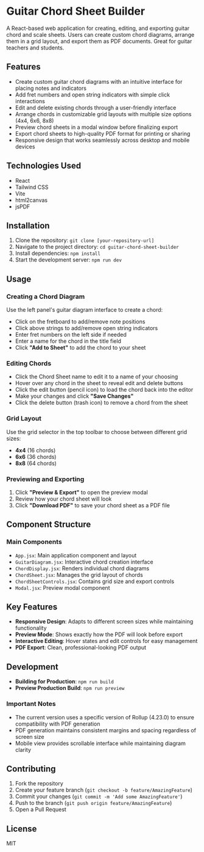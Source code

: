 # Guitar Chord Sheet Builder

A React-based web application for creating, editing, and exporting guitar chord and scale sheets. Users can create custom chord diagrams, arrange them in a grid layout, and export them as PDF documents. Great for guitar teachers and students.

## Features

- Create custom guitar chord diagrams with an intuitive interface for placing notes and indicators
- Add fret numbers and open string indicators with simple click interactions
- Edit and delete existing chords through a user-friendly interface
- Arrange chords in customizable grid layouts with multiple size options (4x4, 6x6, 8x8)
- Preview chord sheets in a modal window before finalizing export
- Export chord sheets to high-quality PDF format for printing or sharing
- Responsive design that works seamlessly across desktop and mobile devices

## Technologies Used

- React
- Tailwind CSS
- Vite
- html2canvas
- jsPDF


## Installation

1. Clone the repository: `git clone [your-repository-url]`
2. Navigate to the project directory: `cd guitar-chord-sheet-builder`
3. Install dependencies: `npm install`
4. Start the development server: `npm run dev`

## Usage

### Creating a Chord Diagram

Use the left panel's guitar diagram interface to create a chord:

- Click on the fretboard to add/remove note positions
- Click above strings to add/remove open string indicators
- Enter fret numbers on the left side if needed
- Enter a name for the chord in the title field
- Click **"Add to Sheet"** to add the chord to your sheet

### Editing Chords

- Click the Chord Sheet name to edit it to a name of your choosing
- Hover over any chord in the sheet to reveal edit and delete buttons
- Click the edit button (pencil icon) to load the chord back into the editor
- Make your changes and click **"Save Changes"**
- Click the delete button (trash icon) to remove a chord from the sheet

### Grid Layout

Use the grid selector in the top toolbar to choose between different grid sizes:

- **4x4** (16 chords)
- **6x6** (36 chords)
- **8x8** (64 chords)

### Previewing and Exporting

1. Click **"Preview & Export"** to open the preview modal
2. Review how your chord sheet will look
3. Click **"Download PDF"** to save your chord sheet as a PDF file

## Component Structure

### Main Components

- `App.jsx`: Main application component and layout
- `GuitarDiagram.jsx`: Interactive chord creation interface
- `ChordDisplay.jsx`: Renders individual chord diagrams
- `ChordSheet.jsx`: Manages the grid layout of chords
- `ChordSheetControls.jsx`: Contains grid size and export controls
- `Modal.jsx`: Preview modal component

## Key Features

- **Responsive Design**: Adapts to different screen sizes while maintaining functionality
- **Preview Mode**: Shows exactly how the PDF will look before export
- **Interactive Editing**: Hover states and edit controls for easy management
- **PDF Export**: Clean, professional-looking PDF output

## Development

- **Building for Production**: `npm run build`
- **Preview Production Build**: `npm run preview`

### Important Notes

- The current version uses a specific version of Rollup (4.23.0) to ensure compatibility with PDF generation
- PDF generation maintains consistent margins and spacing regardless of screen size
- Mobile view provides scrollable interface while maintaining diagram clarity



## Contributing

1. Fork the repository
2. Create your feature branch (`git checkout -b feature/AmazingFeature`)
3. Commit your changes (`git commit -m 'Add some AmazingFeature'`)
4. Push to the branch (`git push origin feature/AmazingFeature`)
5. Open a Pull Request

## License

MIT

